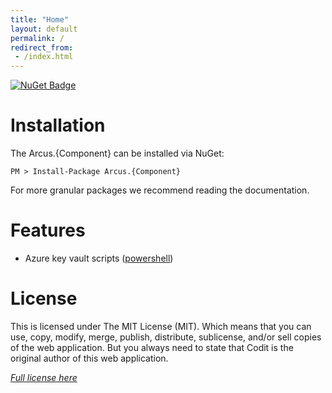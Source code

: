```yaml
---
title: "Home"
layout: default
permalink: /
redirect_from:
 - /index.html
---
```


[![NuGet Badge](https://buildstats.info/nuget/Arcus.{Component}?includePreReleases=true)](https://www.nuget.org/packages/Arcus.{Component}/)

# Installation

The Arcus.{Component} can be installed via NuGet:

```shell
PM > Install-Package Arcus.{Component}
```

For more granular packages we recommend reading the documentation.

# Features

* Azure key vault scripts ([powershell](features/ps/key-vault))

# License
This is licensed under The MIT License (MIT). Which means that you can use, copy, modify, merge, publish, distribute, sublicense, and/or sell copies of the web application. But you always need to state that Codit is the original author of this web application.

*[Full license here](https://github.com/arcus-azure/arcus.{Component}/blob/master/LICENSE)*
